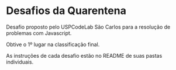 # Desafios da Quarentena

Desafio proposto pelo USPCodeLab São Carlos para a resolução de problemas com Javascript.

Obtive o 1º lugar na classificação final.

As instruções de cada desafio estão no README de suas pastas individuais.
